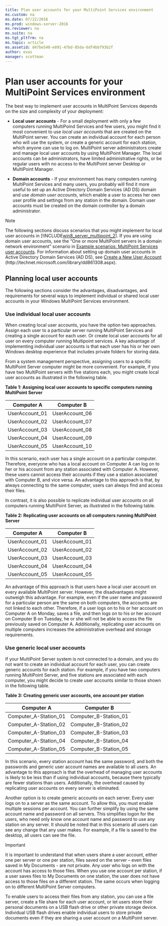 ```yaml
---
title: Plan user accounts for your MultiPoint Services environment
ms.custom: na
ms.date: 07/22/2016
ms.prod: windows-server-2016
ms.reviewer: na
ms.suite: na
ms.tgt_pltfrm: na
ms.topic: article
ms.assetid: d47be540-e891-47bd-85da-6df4bbf93b2f
author: evas
manager: scottman
---
```

# Plan user accounts for your MultiPoint Services environment
The best way to implement user accounts in MultiPoint Services depends on the size and complexity of your deployment:  
  
-   **Local user accounts** \- For a small deployment with only a few computers running MultiPoind Services and few users, you might find it most convenient to use *local user accounts* that are created on the MultiPoint server. You can create an individual account for each person who will use the system, or create a generic account for each station, which anyone can use to log on. MultiPoint server administrators create and manage local user accounts by using MultiPoint Manager. The local accounts can be administrators, have limited administrative rights, or be regular users with no access to the MultiPoint server Desktop or MultiPoint Manager.  
  
-   **Domain accounts** \- If your environment has many computers running MultiPoint Services and many users, you probably will find it more useful to set up an Active Directory Domain Services \(AD DS\) domain and use *domain user accounts*, which enable a user to access her own user profile and settings from any station in the domain. Domain user accounts must be created on the domain controller by a domain administrator.  
  
> [!NOTE]  
> The following sections discuss scenarios that you might implement for local user accounts in [!INCLUDE[win8_server_multipoint_2](../../../compute/remote-desktop-services/multipoint-1/includes/win8_server_multipoint_2_md.md)]. If you are using domain user accounts, see the “One or more MultiPoint servers  in a domain network environment” scenario in [Example scenarios: MultiPoint Services user accounts](../Topic/Example%20scenarios:%20Windows%20MultiPoint%20Server%202012%20user%20accounts.md). For information about setting up domain user accounts in Active Directory Domain Services \(AD DS\), see [Create a New User Account](http://technet.microsoft.com/library/dd861308.aspx) \(http:\/\/technet.microsoft.com\/library\/dd861308.aspx\).  
  
## Planning local user accounts  
The following sections consider the advantages, disadvantages, and requirements for several ways to implement individual or shared local user accounts in your Windows MultiPoint Services environment.  
  
### Use individual local user accounts  
When creating local user accounts, you have the option two approaches.  Assign each user to a particular server running MultiPoint Services and creating a single account for each user. Or create local user accounts for all user on every computer running Multipoint services. A key advantage of implementing individual user accounts is that each user has his or her own Windows desktop experience that includes private folders for storing data. 
  
From a system management perspective, assigning users to a specific MultiPoint Server computer might be more convenient. For example, if you have two MultiPoint servers with five stations each, you might create local user accounts as illustrated in the following table.  
  
**Table 1: Assigning local user accounts to specific computers running MultiPoint Server**  
  
|Computer A|Computer B|  
|--------------|--------------|  
|UserAccount\_01|UserAccount\_06|  
|UserAccount\_02|UserAccount\_07|  
|UserAccount\_03|UserAccount\_08|  
|UserAccount\_04|UserAccount\_09|  
|UserAccount\_05|UserAccount\_10|  
  
In this scenario, each user has a single account on a particular computer. Therefore, everyone who has a local account on Computer A can log on to her or his account from any station associated with Computer A. However, these users cannot access their accounts if they use a station associated with Computer B, and vice versa. An advantage to this approach is that, by always connecting to the same computer, users can always find and access their files.  
  
In contrast, it is also possible to replicate individual user accounts on all computers running MultiPoint Server, as illustrated in the following table.  
  
**Table 2: Replicating user accounts on all computers running MultiPoint Server**  
  
|Computer A|Computer B|  
|--------------|--------------|  
|UserAccount\_01|UserAccount\_01|  
|UserAccount\_02|UserAccount\_02|  
|UserAccount\_03|UserAccount\_03|  
|UserAccount\_04|UserAccount\_04|  
|UserAccount\_05|UserAccount\_05|  
  
An advantage of this approach is that users have a local user account on every available MultiPoint server. However, the disadvantages might outweigh this advantage. For example, even if the user name and password for a particular person are the same on both computers, the accounts are not linked to each other. Therefore, if a user logs on to his or her account on Computer A on Monday, saves a file, and then logs on to his or her account on Computer B on Tuesday, he or she will not be able to access the file previously saved on Computer A. Additionally, replicating user accounts on multiple computers increases the administrative overhead and storage requirements.  
  
### Use generic local user accounts  
If your MultiPoint Server system is not connected to a domain, and you do not want to create an individual account for each user, you can create generic accounts for each station. For example, if you have two computers running MultiPoint Server, and five stations are associated with each computer, you might decide to create user accounts similar to those shown in the following table.  
  
**Table 3: Creating generic user accounts, one account per station**  
  
|Computer A|Computer B|  
|--------------|--------------|  
|Computer\_A\-Station\_01|Computer\_B\-Station\_01|  
|Computer\_A\-Station\_02|Computer\_B\-Station\_02|  
|Computer\_A\-Station\_03|Computer\_B\-Station\_03|  
|Computer\_A\-Station\_04|Computer\_B\-Station\_04|  
|Computer\_A\-Station\_05|Computer\_B\-Station\_05|  
  
In this scenario, every station account has the same password, and both the passwords and generic user account names are available to all users. An advantage to this approach is that the overhead of managing user accounts is likely to be less than if using individual accounts, because there typically are fewer stations than users. Additionally, the overhead caused by replicating user accounts on every server is eliminated.  
  
Another option is to create generic accounts on each server. Every user logs on to a server as the same account. To allow this, you must enable multiple sessions per account. You can further simplify by using the same account name and password on all servers. This simplifies logon for the users, who need only know one account name and password to use any station on any server. It should be noted that in this scenario all users can see any change that any user makes. For example, if a file is saved to the desktop, all users can see the file.  
  
> [!IMPORTANT]  
> It is important to understand that when users share a user account, either one per server or one per station, files saved on the server – even files saved in My Documents \- are not private. Any user who logs on with the account has access to those files. When you use one account per station, if a user saves files to My Documents on one station, the user does not have access to those files on a different station. The same occurs when logging on to different MultiPoint Server computers.  
  
To enable users to access their files from any station, you can use a file server, create a file share for each user account, or let users store their personal documents on a USB flash drive or other private storage device. Individual USB flash drives enable individual users to store private documents even if they are sharing a user account on a MultiPoint server.  
  
